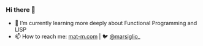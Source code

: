 ### Hi there 👋

- 🌱 I’m currently learning more deeply about Functional Programming and LISP
- 📫 How to reach me: [mat-m.com](https://mat-m.com) | 🐦 [@marsiglio_](https://twitter.com/marsiglio_)

